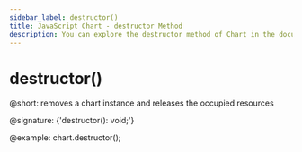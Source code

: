 ```yaml
---
sidebar_label: destructor()
title: JavaScript Chart - destructor Method 
description: You can explore the destructor method of Chart in the documentation of the DHTMLX JavaScript UI library. Browse developer guides and API reference, try out code examples and live demos, and download a free 30-day evaluation version of DHTMLX Suite 7.
---
```


# destructor()

@short: removes a chart instance and releases the occupied resources

@signature: {'destructor(): void;'}

@example:
chart.destructor();
